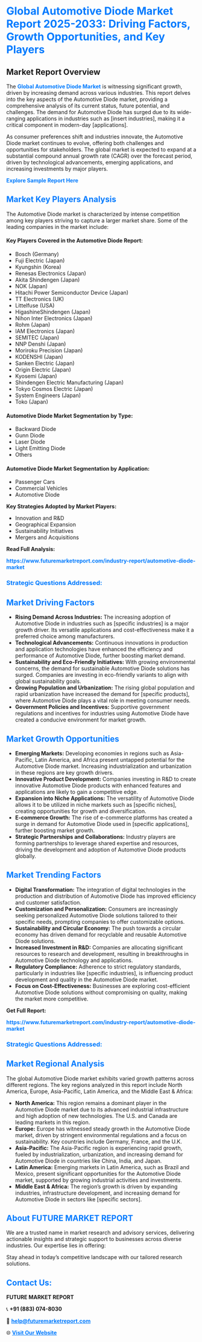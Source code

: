 <h1 style="color: #007BFF;">Global Automotive Diode Market Report 2025-2033: Driving Factors, Growth Opportunities, and Key Players</h1>

<section id="overview">
<h2>Market Report Overview</h2>
<p>The <a href="https://www.futuremarketreport.com/industry-report/automotive-diode-market" style="color: #007BFF; text-decoration: none;"><strong>Global Automotive Diode Market</strong></a> is witnessing significant growth, driven by increasing demand across various industries. This report delves into the key aspects of the Automotive Diode market, providing a comprehensive analysis of its current status, future potential, and challenges. The demand for Automotive Diode has surged due to its wide-ranging applications in industries such as [insert industries], making it a critical component in modern-day [applications].</p>
<p>As consumer preferences shift and industries innovate, the Automotive Diode market continues to evolve, offering both challenges and opportunities for stakeholders. The global market is expected to expand at a substantial compound annual growth rate (CAGR) over the forecast period, driven by technological advancements, emerging applications, and increasing investments by major players.</p>
</section>

<section id="overview">
<p><a href="https://www.futuremarketreport.com/request-sample/reportId=126012" style="color: #007BFF; text-decoration: none;"><strong>Explore Sample Report Here</strong></a></p>
</section>

<section id="key-players">
<h2 style="color: #007BFF;">Market Key Players Analysis</h2>
<p>The Automotive Diode market is characterized by intense competition among key players striving to capture a larger market share. Some of the leading companies in the market include:</p>
<h4>Key Players Covered in the Automotive Diode Report:</h4>
<ul><li>Bosch (Germany)</li><li>Fuji Electric (Japan)</li><li>Kyungshin (Korea)</li><li>Renesas Electronics (Japan)</li><li>Akita Shindengen (Japan)</li><li>NOK (Japan)</li><li>Hitachi Power Semiconductor Device (Japan)</li><li>TT Electronics (UK)</li><li>Littelfuse (USA)</li><li>HigashineShindengen (Japan)</li><li>Nihon Inter Electronics (Japan)</li><li>Rohm (Japan)</li><li>IAM Electronics (Japan)</li><li>SEMITEC (Japan)</li><li>NNP Denshi (Japan)</li><li>Moriroku Precision (Japan)</li><li>KODENSHI (Japan)</li><li>Sanken Electric (Japan)</li><li>Origin Electric (Japan)</li><li>Kyosemi (Japan)</li><li>Shindengen Electric Manufacturing (Japan)</li><li>Tokyo Cosmos Electric (Japan)</li><li>System Engineers (Japan)</li><li>Toko (Japan)</li></ul>
<h4>Automotive Diode Market Segmentation by Type:</h4>
<ul><li>Backward Diode</li><li>Gunn Diode</li><li>Laser Diode</li><li>Light Emitting Diode</li><li>Others</li></ul>

<h4>Automotive Diode Market Segmentation by Application:</h4>
<ul><li>Passenger Cars</li><li>Commercial Vehicles</li><li>Automotive Diode</li></ul>
<p><strong>Key Strategies Adopted by Market Players:</strong></p>
<ul>
<li>Innovation and R&D</li>
<li>Geographical Expansion</li>
<li>Sustainability Initiatives</li>
<li>Mergers and Acquisitions</li>
</ul>
</section>

<section>
<p><strong>Read Full Analysis: </strong></p><a href="https://www.futuremarketreport.com/industry-report/automotive-diode-market" style="color: #007BFF; text-decoration: none;"><strong>https://www.futuremarketreport.com/industry-report/automotive-diode-market</strong></a>
<h3 style="color: #007BFF;">Strategic Questions Addressed:</h3>
</section>

<section id="driving-factors">
<h2 style="color: #007BFF;">Market Driving Factors</h2>
<ul>
<li><strong>Rising Demand Across Industries:</strong> The increasing adoption of Automotive Diode in industries such as [specific industries] is a major growth driver. Its versatile applications and cost-effectiveness make it a preferred choice among manufacturers.</li>
<li><strong>Technological Advancements:</strong> Continuous innovations in production and application technologies have enhanced the efficiency and performance of Automotive Diode, further boosting market demand.</li>
<li><strong>Sustainability and Eco-Friendly Initiatives:</strong> With growing environmental concerns, the demand for sustainable Automotive Diode solutions has surged. Companies are investing in eco-friendly variants to align with global sustainability goals.</li>
<li><strong>Growing Population and Urbanization:</strong> The rising global population and rapid urbanization have increased the demand for [specific products], where Automotive Diode plays a vital role in meeting consumer needs.</li>
<li><strong>Government Policies and Incentives:</strong> Supportive government regulations and incentives for industries using Automotive Diode have created a conducive environment for market growth.</li>
</ul>
</section>

<section id="growth-opportunities">
<h2 style="color: #007BFF;">Market Growth Opportunities</h2>
<ul>
<li><strong>Emerging Markets:</strong> Developing economies in regions such as Asia-Pacific, Latin America, and Africa present untapped potential for the Automotive Diode market. Increasing industrialization and urbanization in these regions are key growth drivers.</li>
<li><strong>Innovative Product Development:</strong> Companies investing in R&D to create innovative Automotive Diode products with enhanced features and applications are likely to gain a competitive edge.</li>
<li><strong>Expansion into Niche Applications:</strong> The versatility of Automotive Diode allows it to be utilized in niche markets such as [specific niches], creating opportunities for growth and diversification.</li>
<li><strong>E-commerce Growth:</strong> The rise of e-commerce platforms has created a surge in demand for Automotive Diode used in [specific applications], further boosting market growth.</li>
<li><strong>Strategic Partnerships and Collaborations:</strong> Industry players are forming partnerships to leverage shared expertise and resources, driving the development and adoption of Automotive Diode products globally.</li>
</ul>
</section>

<section id="trending-factors">
<h2 style="color: #007BFF;">Market Trending Factors</h2>
<ul>
<li><strong>Digital Transformation:</strong> The integration of digital technologies in the production and distribution of Automotive Diode has improved efficiency and customer satisfaction.</li>
<li><strong>Customization and Personalization:</strong> Consumers are increasingly seeking personalized Automotive Diode solutions tailored to their specific needs, prompting companies to offer customizable options.</li>
<li><strong>Sustainability and Circular Economy:</strong> The push towards a circular economy has driven demand for recyclable and reusable Automotive Diode solutions.</li>
<li><strong>Increased Investment in R&D:</strong> Companies are allocating significant resources to research and development, resulting in breakthroughs in Automotive Diode technology and applications.</li>
<li><strong>Regulatory Compliance:</strong> Adherence to strict regulatory standards, particularly in industries like [specific industries], is influencing product development and quality in the Automotive Diode market.</li>
<li><strong>Focus on Cost-Effectiveness:</strong> Businesses are exploring cost-efficient Automotive Diode solutions without compromising on quality, making the market more competitive.</li>
</ul>
</section>

<section>
<p><strong>Get Full Report: </strong></p><a href="https://www.futuremarketreport.com/industry-report/automotive-diode-market" style="color: #007BFF; text-decoration: none;"><strong>https://www.futuremarketreport.com/industry-report/automotive-diode-market</strong></a>
<h3 style="color: #007BFF;">Strategic Questions Addressed:</h3>
</section>


<section id="regional-analysis">
<h2 style="color: #007BFF;">Market Regional Analysis</h2>
<p>The global Automotive Diode market exhibits varied growth patterns across different regions. The key regions analyzed in this report include North America, Europe, Asia-Pacific, Latin America, and the Middle East & Africa:</p>
<ul>
<li><strong>North America:</strong> This region remains a dominant player in the Automotive Diode market due to its advanced industrial infrastructure and high adoption of new technologies. The U.S. and Canada are leading markets in this region.</li>
<li><strong>Europe:</strong> Europe has witnessed steady growth in the Automotive Diode market, driven by stringent environmental regulations and a focus on sustainability. Key countries include Germany, France, and the U.K.</li>
<li><strong>Asia-Pacific:</strong> The Asia-Pacific region is experiencing rapid growth, fueled by industrialization, urbanization, and increasing demand for Automotive Diode in countries like China, India, and Japan.</li>
<li><strong>Latin America:</strong> Emerging markets in Latin America, such as Brazil and Mexico, present significant opportunities for the Automotive Diode market, supported by growing industrial activities and investments.</li>
<li><strong>Middle East & Africa:</strong> The region’s growth is driven by expanding industries, infrastructure development, and increasing demand for Automotive Diode in sectors like [specific sectors].</li>
</ul>
</section>

<footer>
<h2 style="color: #007BFF;">About FUTURE MARKET REPORT</h2>
<p>We are a trusted name in market research and advisory services, delivering actionable insights and strategic support to businesses across diverse industries. Our expertise lies in offering:</p>

<p>Stay ahead in today’s competitive landscape with our tailored research solutions.</p>

<h2 style="color: #007BFF;">Contact Us:</h2>
<p><strong>FUTURE MARKET REPORT</strong></p>
<p>📞 <strong>+91 (883) 074-8030</strong></p>
<p>📧 <strong><a href="mailto:help@futuremarketreport.com" style="color: #007BFF;">help@futuremarketreport.com</a></strong></p>
<p>🌐 <strong><a href="https://www.futuremarketreport.com/" style="color: #007BFF;">Visit Our Website</a></strong></p>
</footer>